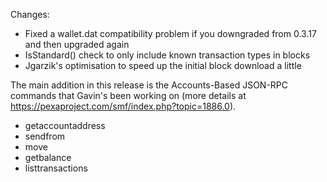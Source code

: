 Changes:
* Fixed a wallet.dat compatibility problem if you downgraded from 0.3.17 and then upgraded again
* IsStandard() check to only include known transaction types in blocks
* Jgarzik's optimisation to speed up the initial block download a little

The main addition in this release is the Accounts-Based JSON-RPC commands that Gavin's been working on (more details at https://pexaproject.com/smf/index.php?topic=1886.0).  
* getaccountaddress
* sendfrom
* move
* getbalance
* listtransactions
